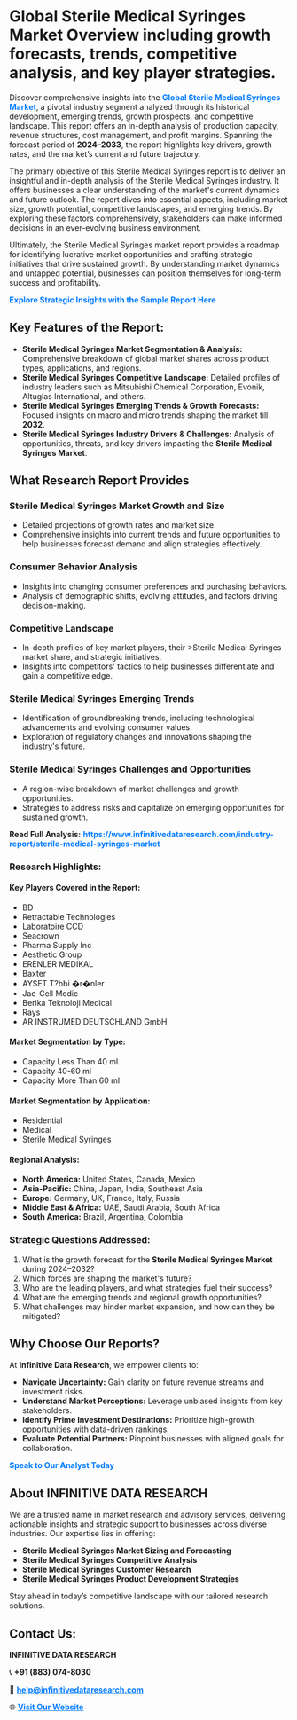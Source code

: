 <h1>Global Sterile Medical Syringes Market Overview including growth forecasts, trends, competitive analysis, and key player strategies.</h1>
<p>
Discover comprehensive insights into the 
<a href="https://www.infinitivedataresearch.com/industry-report/sterile-medical-syringes-market" rel="dofollow" style="color: #007BFF; text-decoration: none;"><strong>Global Sterile Medical Syringes Market</strong></a>, a pivotal industry segment analyzed through its historical development, emerging trends, growth prospects, and competitive landscape. This report offers an in-depth analysis of production capacity, revenue structures, cost management, and profit margins. Spanning the forecast period of <strong>2024–2033</strong>, the report highlights key drivers, growth rates, and the market’s current and future trajectory.
</p>
<p>
The primary objective of this Sterile Medical Syringes report is to deliver an insightful and in-depth analysis of the Sterile Medical Syringes industry. It offers businesses a clear understanding of the market's current dynamics and future outlook. The report dives into essential aspects, including market size, growth potential, competitive landscapes, and emerging trends. By exploring these factors comprehensively, stakeholders can make informed decisions in an ever-evolving business environment.
</p>
<p>
Ultimately, the Sterile Medical Syringes market report provides a roadmap for identifying lucrative market opportunities and crafting strategic initiatives that drive sustained growth. By understanding market dynamics and untapped potential, businesses can position themselves for long-term success and profitability.
</p>
<p>
<a href="https://www.infinitivedataresearch.com/request-sample/reportId=102696" style="color: #007BFF; text-decoration: none;"><strong>Explore Strategic Insights with the Sample Report Here</strong></a>
</p>

<h2>Key Features of the Report:</h2>
<ul>
<li><strong>Sterile Medical Syringes Market Segmentation & Analysis:</strong> Comprehensive breakdown of global market shares across product types, applications, and regions.</li>
<li><strong>Sterile Medical Syringes Competitive Landscape:</strong> Detailed profiles of industry leaders such as Mitsubishi Chemical Corporation, Evonik, Altuglas International, and others.</li>
<li><strong>Sterile Medical Syringes Emerging Trends & Growth Forecasts:</strong> Focused insights on macro and micro trends shaping the market till <strong>2032</strong>.</li>
<li><strong>Sterile Medical Syringes Industry Drivers & Challenges:</strong> Analysis of opportunities, threats, and key drivers impacting the <strong>Sterile Medical Syringes Market</strong>.</li>
</ul>

<h2>What Research Report Provides</h2>
<h3>Sterile Medical Syringes Market Growth and Size</h3>
<ul>
<li>Detailed projections of growth rates and market size.</li>
<li>Comprehensive insights into current trends and future opportunities to help businesses forecast demand and align strategies effectively.</li>
</ul>

<h3>Consumer Behavior Analysis</h3>
<ul>
<li>Insights into changing consumer preferences and purchasing behaviors.</li>
<li>Analysis of demographic shifts, evolving attitudes, and factors driving decision-making.</li>
</ul>

<h3>Competitive Landscape</h3>
<ul>
<li>In-depth profiles of key market players, their >Sterile Medical Syringes market share, and strategic initiatives.</li>
<li>Insights into competitors' tactics to help businesses differentiate and gain a competitive edge.</li>
</ul>

<h3>Sterile Medical Syringes Emerging Trends</h3>
<ul>
<li>Identification of groundbreaking trends, including technological advancements and evolving consumer values.</li>
<li>Exploration of regulatory changes and innovations shaping the industry's future.</li>
</ul>

<h3>Sterile Medical Syringes Challenges and Opportunities</h3>
<ul>
<li>A region-wise breakdown of market challenges and growth opportunities.</li>
<li>Strategies to address risks and capitalize on emerging opportunities for sustained growth.</li>
</ul>
<p><strong>Read Full Analysis:</strong> <a href="https://www.infinitivedataresearch.com/industry-report/sterile-medical-syringes-market" rel="dofollow" style="color: #007BFF; text-decoration: none;"><strong>https://www.infinitivedataresearch.com/industry-report/sterile-medical-syringes-market</strong></a></p>
<h3>Research Highlights:</h3>
<h4>Key Players Covered in the Report:</h4>
<ul><li>BD</li><li>Retractable Technologies</li><li>Laboratoire CCD</li><li>Seacrown</li><li>Pharma Supply Inc</li><li>Aesthetic Group</li><li>ERENLER MEDIKAL</li><li>Baxter</li><li>AYSET T?bbi �r�nler</li><li>Jac-Cell Medic</li><li>Berika Teknoloji Medical</li><li>Rays</li><li>AR INSTRUMED DEUTSCHLAND GmbH</li></ul>
<h4>Market Segmentation by Type:</h4>
<ul><li>Capacity Less Than 40 ml</li><li>Capacity 40-60 ml</li><li>Capacity More Than 60 ml</li></ul>
<h4>Market Segmentation by Application:</h4>
<ul><li>Residential</li><li>Medical</li><li>Sterile Medical Syringes</li></ul>

<h4>Regional Analysis:</h4>
<ul>
<li><strong>North America:</strong> United States, Canada, Mexico</li>
<li><strong>Asia-Pacific:</strong> China, Japan, India, Southeast Asia</li>
<li><strong>Europe:</strong> Germany, UK, France, Italy, Russia</li>
<li><strong>Middle East & Africa:</strong> UAE, Saudi Arabia, South Africa</li>
<li><strong>South America:</strong> Brazil, Argentina, Colombia</li>
</ul>

<h3>Strategic Questions Addressed:</h3>
<ol>
<li>What is the growth forecast for the <strong>Sterile Medical Syringes Market</strong> during 2024–2032?</li>
<li>Which forces are shaping the market's future?</li>
<li>Who are the leading players, and what strategies fuel their success?</li>
<li>What are the emerging trends and regional growth opportunities?</li>
<li>What challenges may hinder market expansion, and how can they be mitigated?</li>
</ol>

<h2>Why Choose Our Reports?</h2>
<p>At <strong>Infinitive Data Research</strong>, we empower clients to:</p>
<ul>
<li><strong>Navigate Uncertainty:</strong> Gain clarity on future revenue streams and investment risks.</li>
<li><strong>Understand Market Perceptions:</strong> Leverage unbiased insights from key stakeholders.</li>
<li><strong>Identify Prime Investment Destinations:</strong> Prioritize high-growth opportunities with data-driven rankings.</li>
<li><strong>Evaluate Potential Partners:</strong> Pinpoint businesses with aligned goals for collaboration.</li>
</ul>
<p><a href="https://www.infinitivedataresearch.com/industry-report/sterile-medical-syringes-market" rel="dofollow" style="color: #007BFF; text-decoration: none;"><strong>Speak to Our Analyst Today</strong></a></p>

<h2>About INFINITIVE DATA RESEARCH</h2>
<p>We are a trusted name in market research and advisory services, delivering actionable insights and strategic support to businesses across diverse industries. Our expertise lies in offering:</p>
<ul>
<li><strong>Sterile Medical Syringes Market Sizing and Forecasting</strong></li>
<li><strong>Sterile Medical Syringes Competitive Analysis</strong></li>
<li><strong>Sterile Medical Syringes Customer Research</strong></li>
<li><strong>Sterile Medical Syringes Product Development Strategies</strong></li>
</ul>
<p>Stay ahead in today’s competitive landscape with our tailored research solutions.</p>

<h2>Contact Us:</h2>
<p><strong>INFINITIVE DATA RESEARCH</strong></p>
<p>📞 <strong>+91 (883) 074-8030</strong></p>
<p>📧 <strong><a href="mailto:help@infinitivedataresearch.com" style="color: #007BFF;">help@infinitivedataresearch.com</a></strong></p>
<p>🌐 <strong><a href="https://www.infinitivedataresearch.com" rel="dofollow" style="color: #007BFF;">Visit Our Website</a></strong></p>